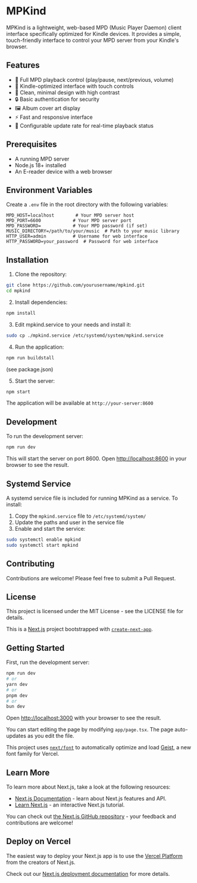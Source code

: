 # MPKind

MPKind is a lightweight, web-based MPD (Music Player Daemon) client interface specifically optimized for Kindle devices. It provides a simple, touch-friendly interface to control your MPD server from your Kindle's browser.

## Features

- 🎵 Full MPD playback control (play/pause, next/previous, volume)
- 📱 Kindle-optimized interface with touch controls
- 🎨 Clean, minimal design with high contrast
- 🔒 Basic authentication for security
- 🖼️ Album cover art display
- ⚡ Fast and responsive interface
- 🔄 Configurable update rate for real-time playback status

## Prerequisites

- A running MPD server
- Node.js 18+ installed
- An E-reader device with a web browser

## Environment Variables

Create a `.env` file in the root directory with the following variables:

```env
MPD_HOST=localhost        # Your MPD server host
MPD_PORT=6600            # Your MPD server port
MPD_PASSWORD=            # Your MPD password (if set)
MUSIC_DIRECTORY=/path/to/your/music  # Path to your music library
HTTP_USER=admin          # Username for web interface
HTTP_PASSWORD=your_password  # Password for web interface
```

## Installation

1. Clone the repository:
```bash
git clone https://github.com/yourusername/mpkind.git
cd mpkind
```

2. Install dependencies:
```bash
npm install
```
3. Edit mpkind.service to your needs and install it:
```bash
sudo cp ./mpkind.service /etc/systemd/system/mpkind.service
```
4. Run the application:
```bash
npm run buildstall
```
(see package.json)

5. Start the server:
```bash
npm start
```

The application will be available at `http://your-server:8600`

## Development

To run the development server:

```bash
npm run dev
```

This will start the server on port 8600. Open [http://localhost:8600](http://localhost:8600) in your browser to see the result.

## Systemd Service

A systemd service file is included for running MPKind as a service. To install:

1. Copy the `mpkind.service` file to `/etc/systemd/system/`
2. Update the paths and user in the service file
3. Enable and start the service:

```bash
sudo systemctl enable mpkind
sudo systemctl start mpkind
```

## Contributing

Contributions are welcome! Please feel free to submit a Pull Request.

## License

This project is licensed under the MIT License - see the LICENSE file for details.

This is a [Next.js](https://nextjs.org) project bootstrapped with [`create-next-app`](https://nextjs.org/docs/app/api-reference/cli/create-next-app).

## Getting Started

First, run the development server:

```bash
npm run dev
# or
yarn dev
# or
pnpm dev
# or
bun dev
```

Open [http://localhost:3000](http://localhost:3000) with your browser to see the result.

You can start editing the page by modifying `app/page.tsx`. The page auto-updates as you edit the file.

This project uses [`next/font`](https://nextjs.org/docs/app/building-your-application/optimizing/fonts) to automatically optimize and load [Geist](https://vercel.com/font), a new font family for Vercel.

## Learn More

To learn more about Next.js, take a look at the following resources:

- [Next.js Documentation](https://nextjs.org/docs) - learn about Next.js features and API.
- [Learn Next.js](https://nextjs.org/learn) - an interactive Next.js tutorial.

You can check out [the Next.js GitHub repository](https://github.com/vercel/next.js) - your feedback and contributions are welcome!

## Deploy on Vercel

The easiest way to deploy your Next.js app is to use the [Vercel Platform](https://vercel.com/new?utm_medium=default-template&filter=next.js&utm_source=create-next-app&utm_campaign=create-next-app-readme) from the creators of Next.js.

Check out our [Next.js deployment documentation](https://nextjs.org/docs/app/building-your-application/deploying) for more details.
